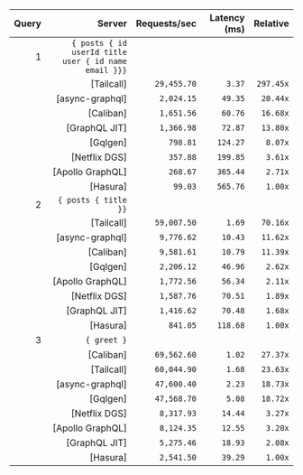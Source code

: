 <!-- PERFORMANCE_RESULTS_START -->

| Query | Server | Requests/sec | Latency (ms) | Relative |
|-------:|--------:|--------------:|--------------:|---------:|
| 1 | `{ posts { id userId title user { id name email }}}` |
|| [Tailcall] | `29,455.70` | `3.37` | `297.45x` |
|| [async-graphql] | `2,024.15` | `49.35` | `20.44x` |
|| [Caliban] | `1,651.56` | `60.76` | `16.68x` |
|| [GraphQL JIT] | `1,366.98` | `72.87` | `13.80x` |
|| [Gqlgen] | `798.81` | `124.27` | `8.07x` |
|| [Netflix DGS] | `357.88` | `199.85` | `3.61x` |
|| [Apollo GraphQL] | `268.67` | `365.44` | `2.71x` |
|| [Hasura] | `99.03` | `565.76` | `1.00x` |
| 2 | `{ posts { title }}` |
|| [Tailcall] | `59,007.50` | `1.69` | `70.16x` |
|| [async-graphql] | `9,776.62` | `10.43` | `11.62x` |
|| [Caliban] | `9,581.61` | `10.79` | `11.39x` |
|| [Gqlgen] | `2,206.12` | `46.96` | `2.62x` |
|| [Apollo GraphQL] | `1,772.56` | `56.34` | `2.11x` |
|| [Netflix DGS] | `1,587.76` | `70.51` | `1.89x` |
|| [GraphQL JIT] | `1,416.62` | `70.48` | `1.68x` |
|| [Hasura] | `841.05` | `118.68` | `1.00x` |
| 3 | `{ greet }` |
|| [Caliban] | `69,562.60` | `1.02` | `27.37x` |
|| [Tailcall] | `60,044.90` | `1.68` | `23.63x` |
|| [async-graphql] | `47,600.40` | `2.23` | `18.73x` |
|| [Gqlgen] | `47,568.70` | `5.08` | `18.72x` |
|| [Netflix DGS] | `8,317.93` | `14.44` | `3.27x` |
|| [Apollo GraphQL] | `8,124.35` | `12.55` | `3.20x` |
|| [GraphQL JIT] | `5,275.46` | `18.93` | `2.08x` |
|| [Hasura] | `2,541.50` | `39.29` | `1.00x` |

<!-- PERFORMANCE_RESULTS_END -->
